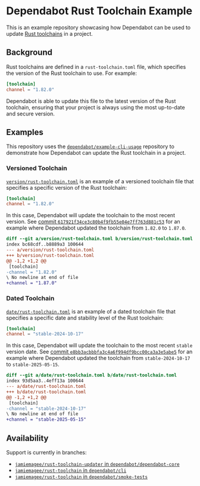 # Dependabot Rust Toolchain Example

This is an example repository showcasing how Dependabot can be used to update [Rust toolchains][rust-toolchains] in a project.

## Background

Rust toolchains are defined in a `rust-toolchain.toml` file, which specifies the version of the Rust toolchain to use.
For example:

```toml
[toolchain]
channel = "1.82.0"
```

Dependabot is able to update this file to the latest version of the Rust toolchain, ensuring that your project is always using the most up-to-date and secure version.

## Examples

This repository uses the [`dependabot/example-cli-usage`][example-cli] repository to demonstrate how Dependabot can update the Rust toolchain in a project.

### Versioned Toolchain

[`version/rust-toolchain.toml`](version/rust-toolchain.toml) is an example of a versioned toolchain file that specifies a specific version of the Rust toolchain:

```toml
[toolchain]
channel = "1.82.0"
```

In this case, Dependabot will update the toolchain to the most recent version.
See [commit `617921f34ce3c80b4f9fb55e04e7ff763d881c53`][commit-version] for an example where Dependabot updated the toolchain from `1.82.0` to `1.87.0`.

```diff
diff --git a/version/rust-toolchain.toml b/version/rust-toolchain.toml
index bc68cdf..b8889a3 100644
--- a/version/rust-toolchain.toml
+++ b/version/rust-toolchain.toml
@@ -1,2 +1,2 @@
 [toolchain]
-channel = "1.82.0"
\ No newline at end of file
+channel = "1.87.0"
```

### Dated Toolchain

[`date/rust-toolchain.toml`](date/rust-toolchain.toml) is an example of a dated toolchain file that specifies a specific date and stability level of the Rust toolchain:

```toml
[toolchain]
channel = "stable-2024-10-17"
```

In this case, Dependabot will update the toolchain to the most recent `stable` version date.
See [commit `e8bb3acbbbfa3c4a6f994df9bcc00ca3a3e5abe5`][commit-date] for an example where Dependabot updated the toolchain from `stable-2024-10-17` to `stable-2025-05-15`.

```diff
diff --git a/date/rust-toolchain.toml b/date/rust-toolchain.toml
index 93d5aa3..4eff13a 100644
--- a/date/rust-toolchain.toml
+++ b/date/rust-toolchain.toml
@@ -1,2 +1,2 @@
 [toolchain]
-channel = "stable-2024-10-17"
\ No newline at end of file
+channel = "stable-2025-05-15"
```

## Availability

Support is currently in branches:

- [`jamiemagee/rust-toolchain-updater` in `dependabot/dependabot-core`][core]
- [`jamiemagee/rust-toolchain` in `dependabot/cli`][cli]
- [`jamiemagee/rust-toolchain` in `dependabot/smoke-tests`][smoke-tests]

[rust-toolchains]: https://rust-lang.github.io/rustup/concepts/toolchains.html
[core]: https://github.com/dependabot/dependabot-core/tree/jamiemagee/rust-toolchain-updater
[cli]: https://github.com/dependabot/cli/tree/jamiemagee/rust-toolchain
[example-cli]: https://github.com/dependabot/example-cli-usage
[smoke-tests]: https://github.com/dependabot/smoke-tests/tree/jamiemagee/rust-toolchain
[commit-version]: https://github.com/JamieMagee/dependabot-rust-toolchain/commit/617921f34ce3c80b4f9fb55e04e7ff763d881c53
[commit-date]: https://github.com/JamieMagee/dependabot-rust-toolchain/commit/e8bb3acbbbfa3c4a6f994df9bcc00ca3a3e5abe5
